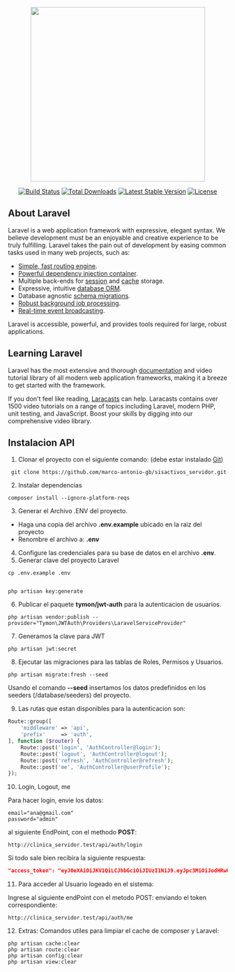 <p align="center"><a href="https://laravel.com" target="_blank"><img src="https://raw.githubusercontent.com/laravel/art/master/logo-lockup/5%20SVG/2%20CMYK/1%20Full%20Color/laravel-logolockup-cmyk-red.svg" width="400"></a></p>

<p align="center">
<a href="https://travis-ci.org/laravel/framework"><img src="https://travis-ci.org/laravel/framework.svg" alt="Build Status"></a>
<a href="https://packagist.org/packages/laravel/framework"><img src="https://img.shields.io/packagist/dt/laravel/framework" alt="Total Downloads"></a>
<a href="https://packagist.org/packages/laravel/framework"><img src="https://img.shields.io/packagist/v/laravel/framework" alt="Latest Stable Version"></a>
<a href="https://packagist.org/packages/laravel/framework"><img src="https://img.shields.io/packagist/l/laravel/framework" alt="License"></a>
</p>

## About Laravel

Laravel is a web application framework with expressive, elegant syntax. We believe development must be an enjoyable and
creative experience to be truly fulfilling. Laravel takes the pain out of development by easing common tasks used in
many web projects, such as:

- [Simple, fast routing engine](https://laravel.com/docs/routing).
- [Powerful dependency injection container](https://laravel.com/docs/container).
- Multiple back-ends for [session](https://laravel.com/docs/session) and [cache](https://laravel.com/docs/cache)
  storage.
- Expressive, intuitive [database ORM](https://laravel.com/docs/eloquent).
- Database agnostic [schema migrations](https://laravel.com/docs/migrations).
- [Robust background job processing](https://laravel.com/docs/queues).
- [Real-time event broadcasting](https://laravel.com/docs/broadcasting).

Laravel is accessible, powerful, and provides tools required for large, robust applications.

## Learning Laravel

Laravel has the most extensive and thorough [documentation](https://laravel.com/docs) and video tutorial library of all
modern web application frameworks, making it a breeze to get started with the framework.

If you don't feel like reading, [Laracasts](https://laracasts.com) can help. Laracasts contains over 1500 video
tutorials on a range of topics including Laravel, modern PHP, unit testing, and JavaScript. Boost your skills by digging
into our comprehensive video library.
 


## Instalacion API
1. Clonar el proyecto con el siguiente comando: (debe estar instalado [Git](https://git-scm.com/downloads))
```
 git clone https://github.com/marco-antonio-gb/sisactivos_servidor.git  
```
2. Instalar dependencias 
```
composer install --ignore-platform-reqs

```
3. Generar el Archivo .ENV del proyecto.
  - Haga una copia del archivo **.env.example** ubicado en la raiz del proyecto
  - Renombre el archivo a: **.env**
4. Configure las credenciales para su base de datos en el archivo **.env**.
5. Generar clave del proyecto Laravel


```
cp .env.example .env


php artisan key:generate
```
6. Publicar el paquete **tymon/jwt-auth** para la autenticacion de usuarios.
```
php artisan vendor:publish --provider="Tymon\JWTAuth\Providers\LaravelServiceProvider"
```
7. Generamos la clave para JWT
```
php artisan jwt:secret
```
8. Ejecutar las migraciones para las tablas de Roles, Permisos y Usuarios.
```
php artisan migrate:fresh --seed
```
Usando el comando **--seed** insertamos los datos predefinidos en los seeders (/database/seeders) del proyecto.

9. Las rutas que estan disponibles para la autenticacion son:
```php
Route::group([
	'middleware' => 'api',
	'prefix'     => 'auth',
], function ($router) {
	Route::post('login', 'AuthController@login');
	Route::post('logout', 'AuthController@logout');
	Route::post('refresh', 'AuthController@refresh');
	Route::post('me', 'AuthController@userProfile');
});
```

10. Login, Logout, me

Para hacer login, envie los datos: 
```
email="ana@gmail.com"
password="admin"
```
al siguiente EndPoint, con el methodo **POST**:
```
http://clinica_servidor.test/api/auth/login
```
Si todo sale bien recibira la siguiente respuesta:
```json
"access_token": "eyJ0eXAiOiJKV1QiLCJhbGciOiJIUzI1NiJ9.eyJpc3MiOiJodHRwOi8vY2xpbmljYV9zZXJ2aWRvci50ZXN0L2FwaS9hdXRoL2xvZ2luIiwiaWF0IjoxNjI5NDM5NDc1LCJleHAiOjE2MzU0NDY2NzUsIm5iZiI6MTYyOTQzOTQ3NSwianRpIjoiU1lXTDhCNEw4VjE1RHZyYiIsInN1YiI6MSwicHJ2IjoiNTg3MDg2M2Q0YTYyZDc5MTQ0M2ZhZjkzNmZjMzY4MDMxZDExMGM0ZiJ9.SapNYLTM8Ep3ied8caZKOE6GUwEeaoSI2oIFrnVfk9w"
```

11. Para acceder al Usuario logeado en el sistema:

Ingrese al siguiente endPoint con el metodo POST:
enviando el token correspondiente:
```
http://clinica_servidor.test/api/auth/me
```

12. Extras:
Comandos utiles para limpiar el cache de composer y Laravel:
```
php artisan cache:clear
php artisan route:clear
php artisan config:clear
php artisan view:clear
```
